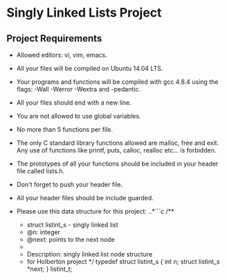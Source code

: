 # Singly Linked Lists Project

## Project Requirements
* Allowed editors: vi, vim, emacs.
* All your files will be compiled on Ubuntu 14.04 LTS.
* Your programs and functions will be compiled with gcc 4.8.4 using the flags:
  -Wall -Werror -Wextra and -pedantic.
* All your files should end with a new line.
* You are not allowed to use global variables.
* No more than 5 functions per file.
* The only C standard library functions allowed are malloc, free and exit.
  Any use of functions like printf, puts, calloc, realloc etc... is forbidden.
* The prototypes of all your functions should be included
  in your header file called lists.h.
* Don't forget to push your header file.
* All your header files should be include guarded.

* Please use this data structure for this project:
..*```c
	/**
	 * struct listint_s - singly linked list
	 * @n: integer
	 * @next: points to the next node
	 *
	 * Description: singly linked list node structure
	 * for Holberton project
	 */
	 typedef struct listint_s
	 {
		int n;
		struct listint_s *next;
	 } listint_t;
   ```
